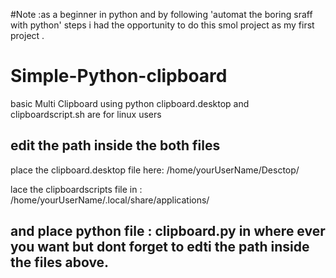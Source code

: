 #Note :as a beginner in python and by following 'automat the boring sraff with python' steps i had the opportunity to do this smol project as my first project .

# Simple-Python-clipboard
basic Multi Clipboard using python
clipboard.desktop and clipboardscript.sh are for linux users

edit the path inside the both files
-------------------------------------

place the clipboard.desktop file here:
/home/yourUserName/Desctop/

lace the clipboardscripts file in :
/home/yourUserName/.local/share/applications/

and place python file : clipboard.py in where ever you want but dont forget to edti the path inside the files above.
--------------------------------------------------------------------------------------------------------------------
